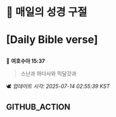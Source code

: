 # 🙏 매일의 성경 구절
# [Daily Bible verse]
##
<!-- START_BIBLE_VERSE -->
📖 **여호수아 15:37**
> 스난과 하다사와 믹달갓과

🕊️ _업데이트 시각: 2025-07-14 02:55:39 KST_
  <!-- END_BIBLE_VERSE -->
## GITHUB_ACTION
